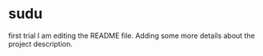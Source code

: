 # sudu
first trial
I am editing the README file. Adding some more details about the project description.
